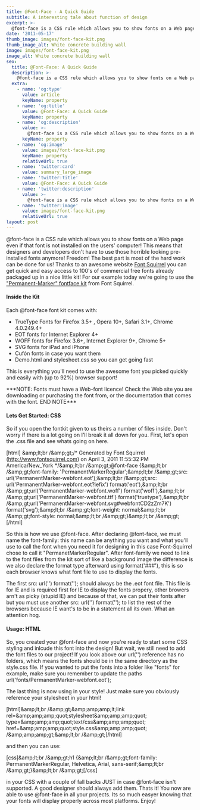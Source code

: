 ```yaml
---
title: @Font-Face - A Quick Guide
subtitle: A interesting tale about function of design
excerpt: >-
  @font-face is a CSS rule which allows you to show fonts on a Web page
date: '2011-05-17'
thumb_image: images/font-face-kit.png
thumb_image_alt: White concrete building wall
image: images/font-face-kit.png
image_alt: White concrete building wall
seo:
  title: @Font-Face: A Quick Guide
  description: >-
    @font-face is a CSS rule which allows you to show fonts on a Web page
  extra:
    - name: 'og:type'
      value: article
      keyName: property
    - name: 'og:title'
      value: @Font-Face: A Quick Guide
      keyName: property
    - name: 'og:description'
      value: >-
        @font-face is a CSS rule which allows you to show fonts on a Web page
      keyName: property
    - name: 'og:image'
      value: images/font-face-kit.png
      keyName: property
      relativeUrl: true
    - name: 'twitter:card'
      value: summary_large_image
    - name: 'twitter:title'
      value: @Font-Face: A Quick Guide
    - name: 'twitter:description'
      value: >-
        @font-face is a CSS rule which allows you to show fonts on a Web page
    - name: 'twitter:image'
      value: images/font-face-kit.png
      relativeUrl: true
layout: post
---
```


@font-face is a CSS rule which allows you to show fonts on a Web page even if that font is not installed on the users' computer! This means that designers and developers don't have to use those horrible looking pre-installed fonts anymore! Freedom!
The best part is most of the hard work can be done for us! Thanks to an awesome website [Font Squirrel](http://www.fontsquirrel.com/fontface) you can get quick and easy access to 100's of commercial free fonts already packaged up in a nice little kit! For our example today we're going to use the ["Permanent-Marker" fontface kit](http://www.fontsquirrel.com/fontfacekit/permanent-marker) from Font Squirrel.

[](http://www.fontsquirrel.com "FontSquirrel")

#### Inside the Kit

Each @font-face font kit comes with:

- TrueType Fonts for Firefox 3.5+ , Opera 10+, Safari 3.1+, Chrome 4.0.249.4+
- EOT fonts for Internet Explorer 4+
- WOFF fonts for Firefox 3.6+, Internet Explorer 9+, Chrome 5+
- SVG fonts for iPad and iPhone
- Cufón fonts in case you want them
- Demo.html and stylesheet.css so you can get going fast

This is everything you'll need to use the awesome font you picked quickly and easily with (up to 92%) browser support!

\*\*\*NOTE: Fonts must have a Web-font licence! Check the Web site you are downloading or purchasing the font from, or the documentation that comes with the font. END NOTE\*\*\*

#### Lets Get Started: CSS

So if you open the fontkit given to us theirs a number of files inside. Don't worry if there is a lot going on I'll break it all down for you. First, let's open the .css file and see whats going on here.

\[html\]
&amp;amp;lt;br /&amp;amp;gt;/\* Generated by Font Squirrel (http://www.fontsquirrel.com) on April 3, 2011 11:55:32 PM America/New\_York \*/&amp;amp;lt;br /&amp;amp;gt;@font-face {&amp;amp;lt;br /&amp;amp;gt;font-family: 'PermanentMarkerRegular';&amp;amp;lt;br /&amp;amp;gt;src: url('PermanentMarker-webfont.eot');&amp;amp;lt;br /&amp;amp;gt;src: url('PermanentMarker-webfont.eot?iefix') format('eot'),&amp;amp;lt;br /&amp;amp;gt;url('PermanentMarker-webfont.woff') format('woff'),&amp;amp;lt;br /&amp;amp;gt;url('PermanentMarker-webfont.ttf') format('truetype'),&amp;amp;lt;br /&amp;amp;gt;url('PermanentMarker-webfont.svg#webfontCD2zZm7K') format('svg');&amp;amp;lt;br /&amp;amp;gt;font-weight: normal;&amp;amp;lt;br /&amp;amp;gt;font-style: normal;&amp;amp;lt;br /&amp;amp;gt;}&amp;amp;lt;br /&amp;amp;gt;
\[/html\]




So this is how we use @font-face. After declaring @font-face, we must name the font-family: this name can be anything you want and what you'll use to call the font when you need it for designing
in this case Font-Squirrel chose to call it "PermanetMarkerRegular". After font-family we need to link to the font files from the kit sort of like a background image the difference is we also declare the
format type afterward using format('###'), this is so each browser knows what font file to use to display the fonts.

The first src: url('') format(''); should always be the .eot font file. This file is for IE and is required first for IE to display the fonts propery, other browers arn't as picky (stupid IE) and because of that,
we can put their fonts after but you must use another src: url('') format(''); to list the rest of the browsers because IE want's to be in a statement all its own. What an attention hog.

#### Usage: HTML

So, you created your @font-face and now you're ready to start some CSS styling and inlcude this font into the design! But wait, we still need to add the font files to our project! If you look above
our url('') reference has no folders, which means the fonts should be in the same directory as the style.css file. If you wanted to put the fonts into a folder like "fonts" for example,
make sure you remember to update the paths url('fonts/PermanentMarker-webfont.eot');

The last thing is now using in your style! Just make sure you obviously reference your stylesheet in your html!

\[html\]&amp;amp;lt;br /&amp;amp;gt;&amp;amp;amp;amp;lt;link rel=&amp;amp;amp;amp;quot;stylesheet&amp;amp;amp;amp;quot; type=&amp;amp;amp;amp;quot;text/css&amp;amp;amp;amp;quot; href=&amp;amp;amp;amp;quot;style.css&amp;amp;amp;amp;quot; /&amp;amp;amp;amp;gt;&amp;amp;lt;br /&amp;amp;gt;\[/html\]




and then you can use:

\[css\]&amp;amp;lt;br /&amp;amp;gt;h1 {&amp;amp;lt;br /&amp;amp;gt;font-family: PermanentMarkerRegular, Helvetica, Arial, sans-serif;&amp;amp;lt;br /&amp;amp;gt;}&amp;amp;lt;br /&amp;amp;gt;\[/css\]




in your CSS with a couple of fall backs JUST in case @font-face isn't supported. A good designer should always add them. Thats it! You now are able to use @font-face in all your projects. Its so much easyer knowing that your fonts will display properly across most platforms. Enjoy!
